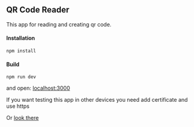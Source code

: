 ## QR Code Reader

This app for reading and creating qr code.

#### Installation

```
npm install
```
#### Build
```
npm run dev
```
and open: [localhost:3000](http://localhost:3000)

If you want testing this app in other devices you need add certificate and use https

Or [look there](https://qr-code-reader-rose.vercel.app/)